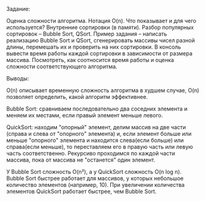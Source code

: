 Задание:

Оценка сложности алгоритма. Нотация O(n). Что показывает и для чего используется? Внутренние сортировки (в памяти). Разбор популярных сортировок – Bubble Sort, QSort.
Пример задания – написать реализацию Bubble Sort и QSort, сгенерировать массивы чисел разной длины, перемешать их и проверить на них сортировки. В консоль вывести время работы каждой сортировки в зависимости от размера массива. Посмотреть, как соотносится время работы и оценка сложности соответствующего алгоритма.

Выводы:

O(n) описывает временную сложность алгоритма в худшем случае, O(n) позволяет определить, какой алгоритм эффективнее.

Bubble Sort: сравниваем последовательно два соседних элемента и меняем их местами, если правый элемент меньше левого.

QuickSort: находим "опорный" элемент, делим массив на две части (справа и слева от "опорного" элемента) и, если элемент больше или меньше "опорного" элемента и находится слева(если больше) или справа(если меньше), то переставляем его в правую часть или левую часть соответственно.
Рекурсиво проходимся по каждой части массива, пока от массива не "останется" один элемент.

У Bubble Sort сложность O(n²), а у QuickSort сложность O(n log n). Bubble Sort быстрее работает для массивов, у которых небольшое количество элементов (например, 10). При увеличении количества элементов QuickSort работает быстрее, чем Bubble Sort.
